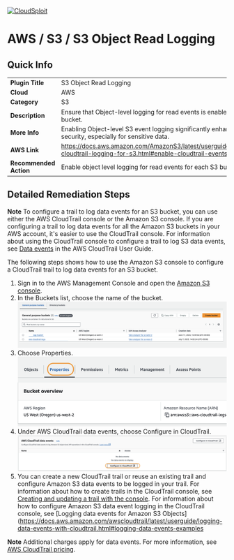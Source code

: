 [![CloudSploit](https://cloudsploit.com/img/logo-new-big-text-100.png "CloudSploit")](https://cloudsploit.com)

# AWS / S3 / S3 Object Read Logging

## Quick Info

| | |
|-|-|
| **Plugin Title** | S3 Object Read Logging |
| **Cloud** | AWS |
| **Category** | S3 |
| **Description** | Ensure that Object-level logging for read events is enabled for S3 bucket. |
| **More Info** | Enabling Object-level S3 event logging significantly enhances security, especially for sensitive data. |
| **AWS Link** | https://docs.aws.amazon.com/AmazonS3/latest/userguide/enable-cloudtrail-logging-for-s3.html#enable-cloudtrail-events |
| **Recommended Action** | Enable object level logging for read events for each S3 bucket. |

## Detailed Remediation Steps
**Note**
To configure a trail to log data events for an S3 bucket, you can use either the AWS CloudTrail console or the Amazon S3 console. If you are configuring a trail to log data events for all the Amazon S3 buckets in your AWS account, it's easier to use the CloudTrail console. For information about using the CloudTrail console to configure a trail to log S3 data events, see [Data events](https://docs.aws.amazon.com/awscloudtrail/latest/userguide/logging-data-events-with-cloudtrail.html#logging-data-events) in the AWS CloudTrail User Guide.

The following steps shows how to use the Amazon S3 console to configure a CloudTrail trail to log data events for an S3 bucket.

1. Sign in to the AWS Management Console and open the [Amazon S3 console](https://console.aws.amazon.com/s3/).
2. In the Buckets list, choose the name of the bucket.</br> <img src="/resources/aws/s3/s3-object-read-logging/step2.png"/>
3. Choose Properties.</br> <img src="/resources/aws/s3/s3-object-read-logging/step3.png"/>
4. Under AWS CloudTrail data events, choose Configure in CloudTrail.</br> <img src="/resources/aws/s3/s3-object-read-logging/step4.png"/>
5. You can create a new CloudTrail trail or reuse an existing trail and configure Amazon S3 data events to be logged in your trail. For information about how to create trails in the CloudTrail console, see [Creating and updating a trail with the console](https://docs.aws.amazon.com/awscloudtrail/latest/userguide/logging-data-events-with-cloudtrail.html#logging-data-events). For information about how to configure Amazon S3 data event logging in the CloudTrail console, see [Logging data events for Amazon S3 Objects](https://docs.aws.amazon.com/awscloudtrail/latest/userguide/logging-data-events-with-cloudtrail.html#logging-data-events-examples

**Note**
Additional charges apply for data events. For more information, see [AWS CloudTrail pricing](https://aws.amazon.com/cloudtrail/pricing/).